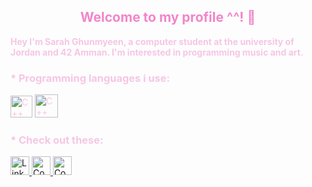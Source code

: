 <div align="center" style="color: #f285ca">
    <h2>Welcome to my profile ^^! 🌺</h2>
</div>

<strong><p style="color:rgb(246, 198, 228)">
    Hey I'm Sarah Ghunmyeen, a computer student at the university of Jordan and 42 Amman.
    I'm interested in programming music and art.
</p></strong>

<div style="color:rgb(246, 198, 228)">
    <h3>* Programming languages i use:</h3>
        <img src="https://cdn-icons-png.flaticon.com/128/6132/6132222.png" alt="C++" width="35" height="35">
        <img src="https://img.icons8.com/?size=100&id=40670&format=png&color=000000" alt="C++" width="37" height="37">
</div>

<div style="color:rgb(246, 198, 228)">
    <h3>* Check out these:</h3>
    <a href="https://www.linkedin.com/in/sarah-ghunmyeen/">
        <img src="https://cdn-icons-png.flaticon.com/128/3536/3536505.png" alt="LinkedIn" width="30" height="30">
    </a>
    <a href="https://codeforces.com/profile/sarahghcodes">
        <img src="//codeforces.org/s/18748/apple-icon-57x57.png" alt="Codeforces" width="30" height="30">
    </a>
    <a href="https://www.codewars.com/users/sarahgh">
        <img src="https://www.codewars.com/packs/assets/logo.f607a0fb.svg" alt="Codewars" width="30" height="30">
    </a>

</div>

<!---
sarahgh8/sarahgh8 is a ✨ special ✨ repository because its `README.md` (this file) appears on your GitHub profile.
You can click the Preview link to take a look at your changes.
--->
